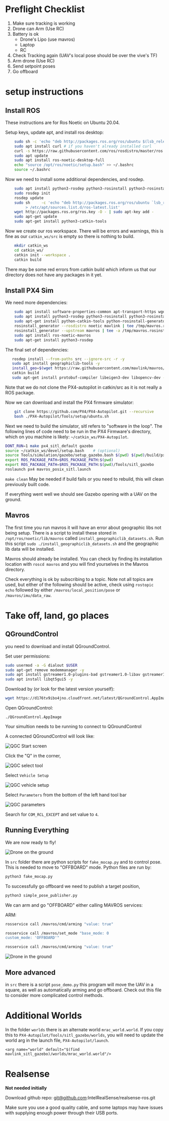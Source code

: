 # Preflight Checklist
1. Make sure tracking is working
2. Drone can Arm (Use RC)
3. Battery is ok
    - Drone's Lipo (use mavros)
    - Laptop
    - RC
4. Check Tracking again (UAV's local pose should be over the vive's TF)
5. Arm drone (Use RC)
6. Send setpoint poses
7. Go offboard


# setup instructions

## Install ROS
These instructions are for Ros Noetic on Ubuntu 20.04.

Setup keys, update apt, and install ros desktop:
```bash
    sudo sh -c 'echo "deb http://packages.ros.org/ros/ubuntu $(lsb_release -sc) main" > /etc/apt/sources.list.d/ros-latest.list'
    sudo apt install curl # if you haven't already installed curl
    curl -s https://raw.githubusercontent.com/ros/rosdistro/master/ros.asc | sudo apt-key add -
    sudo apt update
    sudo apt install ros-noetic-desktop-full
    echo "source /opt/ros/noetic/setup.bash" >> ~/.bashrc
    source ~/.bashrc
```

Now we need to install some additional dependencies, and rosdep.
```bash
    sudo apt install python3-rosdep python3-rosinstall python3-rosinstall-generator python3-wstool build-essential
    sudo rosdep init
    rosdep update
    sudo sh     -c 'echo "deb http://packages.ros.org/ros/ubuntu `lsb_release -sc` main" \
         > /etc/apt/sources.list.d/ros-latest.list'
    wget http://packages.ros.org/ros.key -O - | sudo apt-key add -
    sudo apt-get update
    sudo apt-get install python3-catkin-tools
```

Now we create our ros workspace. There will be errors and warnings, this is fine as our ```catkin_ws/src``` is empty so there is nothing to build.
```bash
    mkdir catkin_ws
    cd catkin_ws/
    catkin init --workspace .
    catkin build
```

There may be some red errors from catkin build which inform us that our directory does not have any packages in it yet.

## Install PX4 Sim

We need more dependencies:
```bash
    sudo apt install software-properties-common apt-transport-https wget
    sudo apt install python3-rosdep python3-rosinstall python3-rosinstall-generator python3-wstool build-essential -y
    sudo apt-get install python-catkin-tools python-rosinstall-generator -y
    rosinstall_generator --rosdistro noetic mavlink | tee /tmp/mavros.rosinstall
    rosinstall_generator --upstream mavros | tee -a /tmp/mavros.rosinstall
    sudo apt install ros-noetic-mavros
    sudo apt-get install python3-rosdep
```

The final set of dependencies:
```bash
   rosdep install --from-paths src --ignore-src -r -y
   sudo apt install geographiclib-tools -y
   install_geo=$(wget https://raw.githubusercontent.com/mavlink/mavros/master/mavros/scripts/install_geographiclib_datasets.sh -O -)
   catkin build
   sudo apt-get install protobuf-compiler libeigen3-dev libopencv-dev -y
```

Note that we do not clone the PX4-autopilot in catkin/src as it is not really a ROS package.

Now we can download and install the PX4 firmware simulator:
```bash
    git clone https://github.com/PX4/PX4-Autopilot.git --recursive
    bash ./PX4-Autopilot/Tools/setup/ubuntu.sh
```

Next we need to build the simulator, sitl refers to "software in the loop". The following lines of code need to be run in the PX4 Firmware's directory, which on you machine is likely: ```~/catkin_ws/PX4-Autopilot```.

```bash
DONT_RUN=1 make px4_sitl_default gazebo
source ~/catkin_ws/devel/setup.bash    # (optional)
source Tools/simulation/gazebo/setup_gazebo.bash $(pwd) $(pwd)/build/px4_sitl_default
export ROS_PACKAGE_PATH=$ROS_PACKAGE_PATH:$(pwd)
export ROS_PACKAGE_PATH=$ROS_PACKAGE_PATH:$(pwd)/Tools/sitl_gazebo
roslaunch px4 mavros_posix_sitl.launch
```

```make clean``` May be needed if build fails or you need to rebuild, this will clean previously built code.

If everything went well we should see Gazebo opening with a UAV on the ground.

## Mavros
The first time you run mavros it will have an error about geographic libs not being setup. There is a script to install these stored in ```/opt/ros/noetic/lib/mavros``` called ```install_geographiclib_datasets.sh```. Run this script ```sudo ./install_geographiclib_datasets.sh``` and the geographic lib data will be installed.

Mavros should already be installed. You can check by finding its installation location with ```roscd mavros``` and you will find yourselves in the Mavros directory.

Check everything is ok by subscribing to a topic. Note not all topics are used, but either of the following should be active, check using ```rostopic echo``` followed by either ```/mavros/local_position/pose``` or ```/mavros/imu/data_raw```.

# Take off, land, go places

## QGroundControl

you need to download and install QGroundControl.

Set user permissions:

```bash
sudo usermod -a -G dialout $USER
sudo apt-get remove modemmanager -y
sudo apt install gstreamer1.0-plugins-bad gstreamer1.0-libav gstreamer1.0-gl -y
sudo apt install libqt5gui5 -y
```

Download by (or look for the latest version yourself):
```bash
wget https://d176tv9ibo4jno.cloudfront.net/latest/QGroundControl.AppImage
```

Open QGroundControl:

```
./QGroundControl.AppImage
```

Your simultion needs to be running to connect to QGroundControl

A connected QGroundControl will look like:

![QGC Start screen](readme_images/healthy_qgc_start_screen.png)

Click the "Q" in the corner,

![QGC select tool](readme_images/select_tool_qgc.png)

Select ```Vehicle Setup```

![QGC vehicle setup](readme_images/vehicle_setup_qgc.png)

Select ```Parameters``` from the bottom of the left hand tool bar

![QGC parameters](readme_images/set_rcl_qgc.png)

Search for ```COM_RCL_EXCEPT``` and set value to ```4```.

## Running Everything

We are now ready to fly!

![Drone on the ground](readme_images/drone_sitting_down.png)

In ```src``` folder there are python scripts for ```fake_mocap.py``` and to control pose. This is needed to move to "OFFBOARD" mode. Python files are run by:

```bash
python3 fake_mocap.py
```

To successfully go offboard we need to publish a target position, 

```bash
python3 simple_pose_publisher.py
```

We can arm and go "OFFBOARD" either calling MAVROS services:

ARM: 
```bash
rosservice call /mavros/cmd/arming "value: true" 
```

```bash
rosservice call /mavros/set_mode "base_mode: 0
custom_mode: 'OFFBOARD'" 
```

```bash
rosservice call /mavros/cmd/arming "value: true" 
```

![Drone in the ground](readme_images/drone_standing_up.png)

## More advanced
in ```src``` there is a script ```pose_demo.py``` this program will move the UAV in a square, as well as automatically arming and go offboard. Check out this file to consider more complicated control methods.

# Additional Worlds
In the folder ```worlds``` there is an alternate world ```mrac_world.world```. If you copy this to ```PX4-Autopilot/Tools/sitl_gazebo/worlds```, you will need to update the world arg in the launch file, ```PX4-Autopilot/launch```.

```
<arg name="world" default="$(find mavlink_sitl_gazebo)/worlds/mrac_world.world"/>
```

# Realsense

**Not needed initially**

Download github repo:
git@github.com:IntelRealSense/realsense-ros.git

Make sure you use a good quality cable, and some laptops may have issues with supplying enough power through their USB ports.
